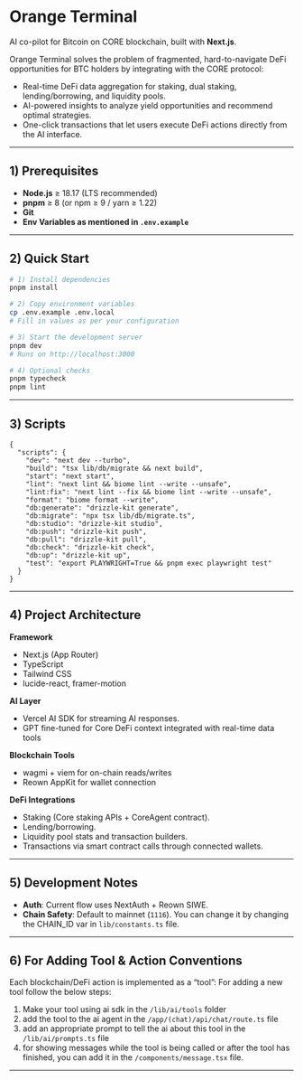 # Orange Terminal

AI co-pilot for Bitcoin on CORE blockchain, built with **Next.js**.

Orange Terminal solves the problem of fragmented, hard-to-navigate DeFi opportunities for BTC holders by integrating with the CORE protocol:

- Real-time DeFi data aggregation for staking, dual staking, lending/borrowing, and liquidity pools.
- AI-powered insights to analyze yield opportunities and recommend optimal strategies.
- One-click transactions that let users execute DeFi actions directly from the AI interface.

---

## 1) Prerequisites

- **Node.js** ≥ 18.17 (LTS recommended)
- **pnpm** ≥ 8 (or npm ≥ 9 / yarn ≥ 1.22)
- **Git**
- **Env Variables as mentioned in `.env.example`**

---

## 2) Quick Start

```bash
# 1) Install dependencies
pnpm install

# 2) Copy environment variables
cp .env.example .env.local
# Fill in values as per your configuration

# 3) Start the development server
pnpm dev
# Runs on http://localhost:3000

# 4) Optional checks
pnpm typecheck
pnpm lint
```

---

## 3) Scripts

```jsonc
{
  "scripts": {
    "dev": "next dev --turbo",
    "build": "tsx lib/db/migrate && next build",
    "start": "next start",
    "lint": "next lint && biome lint --write --unsafe",
    "lint:fix": "next lint --fix && biome lint --write --unsafe",
    "format": "biome format --write",
    "db:generate": "drizzle-kit generate",
    "db:migrate": "npx tsx lib/db/migrate.ts",
    "db:studio": "drizzle-kit studio",
    "db:push": "drizzle-kit push",
    "db:pull": "drizzle-kit pull",
    "db:check": "drizzle-kit check",
    "db:up": "drizzle-kit up",
    "test": "export PLAYWRIGHT=True && pnpm exec playwright test"
  }
}
```

---

## 4) Project Architecture

**Framework**

- Next.js (App Router)
- TypeScript
- Tailwind CSS
- lucide-react, framer-motion

**AI Layer**

- Vercel AI SDK for streaming AI responses.
- GPT fine-tuned for Core DeFi context integrated with real-time data tools

**Blockchain Tools**

- wagmi + viem for on-chain reads/writes
- Reown AppKit for wallet connection

**DeFi Integrations**

- Staking (Core staking APIs + CoreAgent contract).
- Lending/borrowing.
- Liquidity pool stats and transaction builders.
- Transactions via smart contract calls through connected wallets.

---

## 5) Development Notes

- **Auth**: Current flow uses NextAuth + Reown SIWE.
- **Chain Safety**: Default to mainnet (`1116`). You can change it by changing the CHAIN_ID var in `lib/constants.ts` file.

---

## 6) For Adding Tool & Action Conventions

Each blockchain/DeFi action is implemented as a “tool”:
For adding a new tool follow the below steps:

1. Make your tool using ai sdk in the `/lib/ai/tools` folder
2. add the tool to the ai agent in the `/app/(chat)/api/chat/route.ts` file
3. add an appropriate prompt to tell the ai about this tool in the `/lib/ai/prompts.ts` file
4. for showing messages while the tool is being called or after the tool has finished, you can add it in the `/components/message.tsx` file.

---
